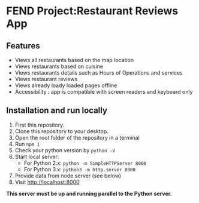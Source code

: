# FEND Project:Restaurant Reviews App

## Features

   - Views all restaurants based on the map location
   - Views restaurants based on cuisine
   - Views restaurants details such as Hours of Operations and services
   - Views restaurant reviews
   - Views already loady loaded pages offline
   - Accessibility : app is compatible with screen readers and keyboard only
   
   
## Installation and run locally

1. First this repository.
2. Clone this repository to your desktop.
3. Open the root folder of the repository in a terminal
4. Run `npm i`
5. Check your python version by `python -V`
6. Start local server:
	- For Python 2.x: `python -m SimpleHTTPServer 8000`
	- For Python 3.x: `python3 -m http.server 8000`
7. Provide data from node server (see below)
8. Visit [http://localhost:8000](http://localhost:8000)

**This server must be up and running parallel to the Python server.**

